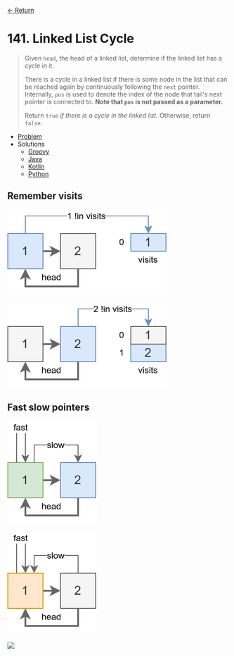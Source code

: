 [&larr; Return](https://hanggrian.github.io/grind-leetcode/)

# 141. Linked List Cycle

> Given `head`, the head of a linked list, determine if the linked list has a
  cycle in it.
>
> There is a cycle in a linked list if there is some node in the list that can
  be reached again by continuously following the `next` pointer. Internally,
  `pos` is used to denote the index of the node that tail's next pointer is
  connected to. **Note that `pos` is not passed as a parameter.**
>
> Return `true` *if there is a cycle in the linked list.* Otherwise, return
  `false`.

- [Problem](https://leetcode.com/problems/linked-list-cycle/)
- Solutions
  - [Groovy](https://github.com/hanggrian/grind-leetcode/blob/main/groovy/src/main/groovy/problems101_200/LinkedListCycle.groovy)
  - [Java](https://github.com/hanggrian/grind-leetcode/blob/main/java/src/main/java/problems101_200/LinkedListCycle.java)
  - [Kotlin](https://github.com/hanggrian/grind-leetcode/blob/main/kotlin/src/main/kotlin/problems101_200/LinkedListCycle.kt)
  - [Python](https://github.com/hanggrian/grind-leetcode/blob/main/python/src/problems101_200/linked_list_cycle.py)

## Remember visits

![](https://github.com/hanggrian/grind-leetcode/raw/assets/problems101_200/linked-list-cycle1_1.svg)

![](https://github.com/hanggrian/grind-leetcode/raw/assets/problems101_200/linked-list-cycle1_2.svg)

## Fast slow pointers

![](https://github.com/hanggrian/grind-leetcode/raw/assets/problems101_200/linked-list-cycle2_1.svg)

![](https://github.com/hanggrian/grind-leetcode/raw/assets/problems101_200/linked-list-cycle2_2.svg)

![](https://github.com/hanggrian/grind-leetcode/raw/assets/problems101_200/linked-list-cycle2_3.svg)
